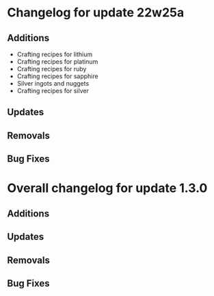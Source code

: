 # Changelog for update 22w25a

## Additions

- Crafting recipes for lithium
- Crafting recipes for platinum
- Crafting recipes for ruby
- Crafting recipes for sapphire
- Silver ingots and nuggets
- Crafting recipes for silver

## Updates

## Removals

## Bug Fixes

# Overall changelog for update 1.3.0

## Additions

## Updates

## Removals

## Bug Fixes
